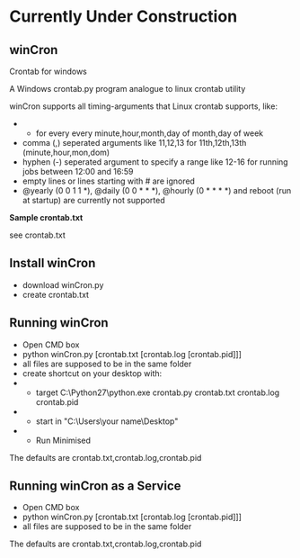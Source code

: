 # Currently Under Construction
## winCron
Crontab for windows

A Windows crontab.py program analogue to linux crontab utility

winCron supports all timing-arguments that Linux crontab supports, like:
* * for every every minute,hour,month,day of month,day of week
* comma (,) seperated arguments like 11,12,13 for 11th,12th,13th (minute,hour,mon,dom)
* hyphen (-) seperated argument to specify a range like 12-16 for running jobs between 12:00 and 16:59
* empty lines or lines starting with # are ignored
* @yearly	(0 0 1 1 *), @daily	(0 0 * * *), @hourly	(0 * * * *) and reboot (run at startup) are currently not supported

**Sample crontab.txt**

see crontab.txt 

## Install winCron

* download winCron.py
* create crontab.txt

## Running winCron

* Open CMD box
* python winCron.py [crontab.txt [crontab.log [crontab.pid]]]
* all files are supposed to be in the same folder
* create shortcut on your desktop with: 
* * target C:\Python27\python.exe crontab.py crontab.txt crontab.log crontab.pid
* * start in "C:\Users\your name\Desktop"
* * Run Minimised

The defaults are crontab.txt,crontab.log,crontab.pid

## Running winCron as a Service

* Open CMD box
* python winCron.py [crontab.txt [crontab.log [crontab.pid]]]
* all files are supposed to be in the same folder

The defaults are crontab.txt,crontab.log,crontab.pid


